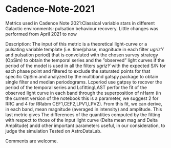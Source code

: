 # Cadence-Note-2021
Metrics used in Cadence Note 2021:Classical variable stars in different Galactic environments: pulsation behaviour recovery.
Little changes was performed from April 2021 to now

Description:
The input of this metric is a theoretical light-curve or a pulsating variable template 
(i.e. time/phase, magnitude in each filter $ugrizY$ and pulsation period) that is convoluted with the chosen survey strategy 
(OpSim) to obtain the temporal series and  the ”observed” light curves if the period of the model is used in all the filters $ugrizY$ with the expected S/N for each phase point and  filtered to exclude the saturated points for that specific OpSim and analyzed by the multiband gatspy package to obtain single filter and median periodograms. 
Lcperiod use gatpsy to recover the period of the temporal series and LcfittingLAST perfor  the fit of the observed light curve in each band through the superposition of nHarm (in the current version of the notebook this is a parameter, we suggest 2 for RRC and 4 for RRabm CEF1,CEF2,LPV1,LPV2). From this fit, we can derive, in each band, mean magnitude (averaged in intensity) and amplitude.
This last metric gives The differences of the quantities  computed by the fitting with respect to those of the input light curve (Delta mean mag and Delta Amplitude) andd other important parameters useful, in our consideration, to judge the simulation
Tested on AstroDataLab.

Comments are welcome.


